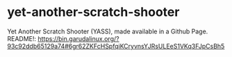 # yet-another-scratch-shooter
Yet Another Scratch Shooter (YASS), made available in a Github Page.
README!: https://bin.garudalinux.org/?93c92ddb65129a74#6gr62ZKFcHSpfqiKCryvnsYJRsULEeS1VKq3FJpCsBh5
